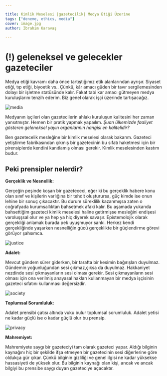 ```yaml
---

title: Kimlik Meselesi |gazetecilik| Medya Etiği Üzerine
tags: ["deneme, ethics, media"]
cover: image.jpg
author: İbrahim Karavaş

---
```

# (!) geleneksel ve gelecekler gazeteciler 

Medya etiği kavramı daha önce tartıştığımız etik alanlarından ayrışır. Siyaset etiği, tıp etiği, biyoetik vs.. Çünkü, kâr amacı güden bir tavır sergilemesinden dolayı bir işletme statüsünde kalır. Fakat tabi kar     amacı gütmeyen medya kuruluşlarını tenzih ederim. Biz genel olarak işçi üzerinde tartışacağız.

![media](image2.jpg)

Medyanın işçileri olan gazetecilerin ahlakı kuruluşun kalitesini her zaman yansıtmıştır. Hemen bir pratik yapmak yapaılım. *Şuan ülkemizde faaliyet gösteren geleneksel yayın organlarının hangisi en kalitelidir?*

Ben gazetecelik mesleğine bir kimlik meselesi olarak bakarım. Gazeteci yetiştirme fabrikasından çıkmış bir gazetecinin bu sıfatı haketmesi için bir pirensiplerde kendini kanıtlamış olması gerekir. Kimlik meselesinden kastım budur.

## Peki prensipler nelerdir?

**Gerçeklik ve Nesnellik:**

Gerçeğin peşinde koşan bir gazetececi, eğer ki bu gerçeklik habere konu olan sınıf ve kişilerin varlığına bir tehdit oluşturursa, güç kimde ise onun lehine bir sonuç çıkacaktır. Bu durum süreklilik kazanmışsa zaten o coğrafyada kurumsallıktan bahsetmek afaki kalır. Bu aşamada yukarıda bahsettiğim gazeteci kimlik meselesi haline getirmişse mesleğini endişesi varoluşşsal olur ve ya hep ya hiç diyerek savaşır. Epistemolojik olarak gerçekliği anlamak burada pek uyuşmuyor sanki. Herkez kendi gerçekliğinde yaşarken nesnelliğin gücü gerçeklikte bir güçlendirme görevi görüyor şahsımca.

![justice](image6.jpg)

**Adalet:**

Mevcut gündem sürer giderken, bir tarafta bir kesimin bağırışları duyulmaz. Gündemin yoğunluğundan sesi çıkmaz,çıksa da duyulmaz. Hakkaniyet nezdinde sesi çıkmayanların sesi olması gerekir. Sesi çıkmayanların sesi olması için ona verilmiş anayasal hakları kullanmayan bir medya işçisinin gazeteci sıfatını kullanması değersizdir. 

![society](image7.jpg)

**Toplumsal Sorumluluk:**

 Adalet prensibi çatısı altında vuku bulur toplumsal sorumluluk. Adalet yetisi ne kadar güçlü ise o kadar güçlü olur bu prensip.

![privacy](image3.jpg)

**Mahremiyet:**

Mahremiyete saygı bir gazeteciyi tam olarak gazeteci yapar. Aldığı bilginin kaynağını hiç bir şekilde ifşa etmeyen bir gazetecinin sesi diğerlerine göre oldukça gür çıkar. Çünkü bilginin gizliliği ve genel ilgisi ne kadar yüksekse hassasiyeti de yüksek olur. Bu bilginin kaynağı olan kişi, ancak ve ancak bilgiyi bu prensibe saygı duyan gazeteciye açacaktır.
